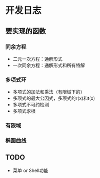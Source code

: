 # 开发日志
## 要实现的函数

### 同余方程
+ 二元一次方程：通解形式
+ 一次同余方程：通解形式和所有特解

### 多项式环
+ 多项式的加法和乘法（有限域下的）
+ 多项式的最大公因式，多项式的r(x)和t(x)
+ 多项式不可约检测
+ 多项式求根

### 有限域


### 椭圆曲线


## TODO
+ 菜单 or Shell功能